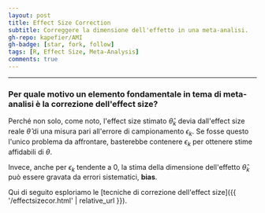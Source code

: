 ```yaml
---
layout: post
title: Effect Size Correction
subtitle: Correggere la dimensione dell'effetto in una meta-analisi.
gh-repo: kapefier/AMI
gh-badge: [star, fork, follow]
tags: [R, Effect Size, Meta-Analysis]
comments: true
---
```


------------------------------------------------------------------------

### Per quale motivo un elemento fondamentale in tema di meta-analisi è la correzione dell'effect size?

Perché non solo, come noto, l'effect size stimato $\hat\theta_k$ devia dall'effect size reale $\hat\theta$ di una misura pari all'errore di campionamento $\epsilon_k$. Se fosse questo l'unico problema da affrontare, basterebbe contenere $\epsilon_k$ per ottenere stime affidabili di $\theta$.

Invece, anche per $\epsilon_k$ tendente a 0, la stima della dimensione dell'effetto $\hat\theta_k$ può essere gravata da errori sistematici, **bias**.

Qui di seguito esploriamo le [tecniche di correzione dell'effect size]({{ '/effectsizecor.html' \| relative_url }}).
